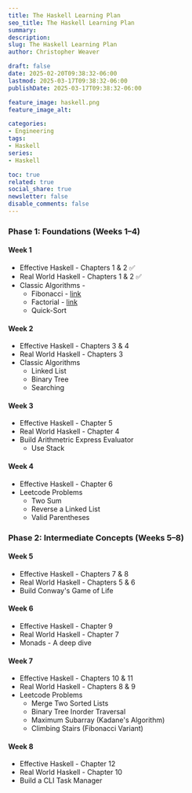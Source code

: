 ```yaml
---
title: The Haskell Learning Plan
seo_title: The Haskell Learning Plan 
summary: 
description: 
slug: The Haskell Learning Plan 
author: Christopher Weaver

draft: false
date: 2025-02-20T09:38:32-06:00
lastmod: 2025-03-17T09:38:32-06:00
publishDate: 2025-03-17T09:38:32-06:00

feature_image: haskell.png
feature_image_alt: 

categories:
- Engineering
tags:
- Haskell
series:
- Haskell

toc: true
related: true
social_share: true
newsletter: false
disable_comments: false
---
```


### Phase 1: Foundations (Weeks 1–4)

#### Week 1
* Effective Haskell - Chapters 1 & 2  ✅
* Real World Haskell - Chapters 1 & 2 ✅
* Classic Algorithms -
    * Fibonacci - [link](/engineering/haskell-algorithms/#fibonacci)
    * Factorial - [link](/engineering/haskell-algorithms/#factorial)
    * Quick-Sort

#### Week 2
* Effective Haskell - Chapters 3 & 4
* Real World Haskell - Chapters 3
* Classic Algorithms
    * Linked List
    * Binary Tree
    * Searching

#### Week 3
* Effective Haskell - Chapter 5
* Real World Haskell - Chapter 4
* Build Arithmetric Express Evaluator
    * Use Stack

#### Week 4
* Effective Haskell - Chapter 6
* Leetcode Problems
    * Two Sum
    * Reverse a Linked List
    * Valid Parentheses

### Phase 2: Intermediate Concepts (Weeks 5–8)

#### Week 5
* Effective Haskell - Chapters 7 & 8
* Real World Haskell - Chapters 5 & 6
* Build Conway's Game of Life

#### Week 6
* Effective Haskell - Chapter 9
* Real World Haskell - Chapter 7
* Monads - A deep dive

#### Week 7
* Effective Haskell - Chapters 10 & 11
* Real World Haskell - Chapters 8 & 9
* Leetcode Problems
    * Merge Two Sorted Lists
    * Binary Tree Inorder Traversal
    * Maximum Subarray (Kadane's Algorithm)
    * Climbing Stairs (Fibonacci Variant)

#### Week 8
* Effective Haskell - Chapter 12
* Real World Haskell - Chapter 10
* Build a CLI Task Manager